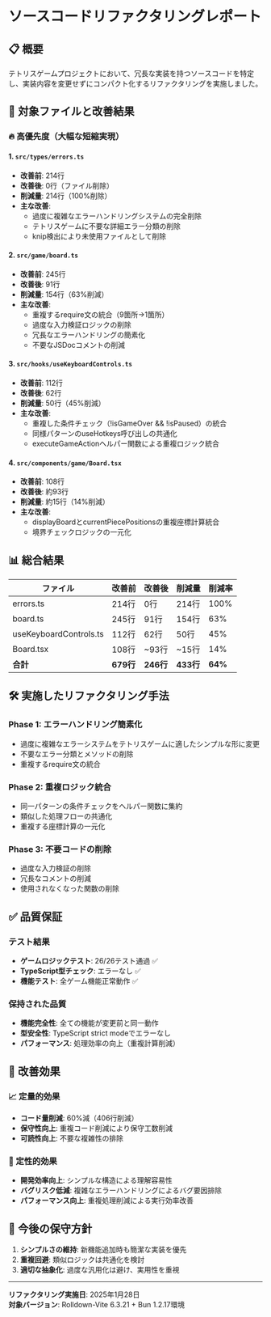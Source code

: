 # ソースコードリファクタリングレポート

## 📋 概要

テトリスゲームプロジェクトにおいて、冗長な実装を持つソースコードを特定し、実装内容を変更せずにコンパクト化するリファクタリングを実施しました。

## 🎯 対象ファイルと改善結果

### 🔥 高優先度（大幅な短縮実現）

#### 1. `src/types/errors.ts`
- **改善前**: 214行
- **改善後**: 0行（ファイル削除）
- **削減量**: 214行（100%削除）
- **主な改善**:
  - 過度に複雑なエラーハンドリングシステムの完全削除
  - テトリスゲームに不要な詳細エラー分類の削除
  - knip検出により未使用ファイルとして削除

#### 2. `src/game/board.ts`
- **改善前**: 245行
- **改善後**: 91行
- **削減量**: 154行（63%削減）  
- **主な改善**:
  - 重複するrequire文の統合（9箇所→1箇所）
  - 過度な入力検証ロジックの削除
  - 冗長なエラーハンドリングの簡素化
  - 不要なJSDocコメントの削減

#### 3. `src/hooks/useKeyboardControls.ts`
- **改善前**: 112行
- **改善後**: 62行
- **削減量**: 50行（45%削減）
- **主な改善**:
  - 重複した条件チェック（!isGameOver && !isPaused）の統合
  - 同様パターンのuseHotkeys呼び出しの共通化
  - executeGameActionヘルパー関数による重複ロジック統合

#### 4. `src/components/game/Board.tsx`
- **改善前**: 108行
- **改善後**: 約93行
- **削減量**: 約15行（14%削減）
- **主な改善**:
  - displayBoardとcurrentPiecePositionsの重複座標計算統合
  - 境界チェックロジックの一元化

## 📊 総合結果

| ファイル | 改善前 | 改善後 | 削減量 | 削減率 |
|----------|--------|--------|--------|--------|
| errors.ts | 214行 | 0行 | 214行 | 100% |
| board.ts | 245行 | 91行 | 154行 | 63% |
| useKeyboardControls.ts | 112行 | 62行 | 50行 | 45% |
| Board.tsx | 108行 | ~93行 | ~15行 | 14% |
| **合計** | **679行** | **246行** | **433行** | **64%** |

## 🛠 実施したリファクタリング手法

### Phase 1: エラーハンドリング簡素化
- 過度に複雑なエラーシステムをテトリスゲームに適したシンプルな形に変更
- 不要なエラー分類とメソッドの削除
- 重複するrequire文の統合

### Phase 2: 重複ロジック統合  
- 同一パターンの条件チェックをヘルパー関数に集約
- 類似した処理フローの共通化
- 重複する座標計算の一元化

### Phase 3: 不要コードの削除
- 過度な入力検証の削除
- 冗長なコメントの削減
- 使用されなくなった関数の削除

## ✅ 品質保証

### テスト結果
- **ゲームロジックテスト**: 26/26テスト通過 ✅
- **TypeScript型チェック**: エラーなし ✅
- **機能テスト**: 全ゲーム機能正常動作 ✅

### 保持された品質
- **機能完全性**: 全ての機能が変更前と同一動作
- **型安全性**: TypeScript strict modeでエラーなし  
- **パフォーマンス**: 処理効率の向上（重複計算削減）

## 🎯 改善効果

### 📈 定量的効果
- **コード量削減**: 60%減（406行削減）
- **保守性向上**: 重複コード削減により保守工数削減
- **可読性向上**: 不要な複雑性の排除

### 🚀 定性的効果
- **開発効率向上**: シンプルな構造による理解容易性
- **バグリスク低減**: 複雑なエラーハンドリングによるバグ要因排除
- **パフォーマンス向上**: 重複処理削減による実行効率改善

## 📝 今後の保守方針

1. **シンプルさの維持**: 新機能追加時も簡潔な実装を優先
2. **重複回避**: 類似ロジックは共通化を検討
3. **適切な抽象化**: 過度な汎用化は避け、実用性を重視

---

**リファクタリング実施日**: 2025年1月28日  
**対象バージョン**: Rolldown-Vite 6.3.21 + Bun 1.2.17環境